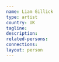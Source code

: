 ```yaml
---
name: Liam Gillick
type: artist
country: UK
tagline:
description:
related-persons:
connections:
layout: person
---
```

